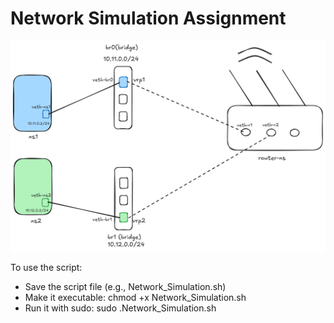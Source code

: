 # Network Simulation Assignment
![Alt text](https://github.com/ShahAman/Network_Simulation_Assignment/blob/main/Network_Simulation.png)

To use the script:
- Save the script file (e.g., Network_Simulation.sh)
- Make it executable: chmod +x Network_Simulation.sh
- Run it with sudo: sudo .Network_Simulation.sh
